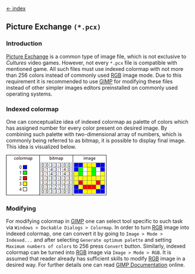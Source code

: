 [← index](../index.md)

## Picture Exchange `(*.pcx)`

### Introduction

[Picture Exchange](https://en.wikipedia.org/wiki/PCX) is a common type of
image file, which is not exclusive to *Cultures* video games. However, not
every `*.pcx` file is compatible with mentioned game. All such files must use
indexed colormap with not more than 256 colors instead of commonly used [RGB](https://en.wikipedia.org/wiki/RGB_color_model)
image mode. Due to this requirement it is recommended to use [GIMP](https://www.gimp.org/)
for modifying these files instead of other simpler images editors preinstalled
on commonly used operating systems.

### Indexed colormap

One can conceptualize idea of indexed colormap as palette of colors which has
assigned number for every color present on desired image. By combining such
palette with two-dimensional array of numbers, which is commonly being
referred to as bitmap, it is possible to display final image. This idea is
visualized below.

![pcx visualization](../assets/pcx_visualization.png)

### Modifying

For modifying colormap in [GIMP](https://www.gimp.org/) one can select tool
specific to such task via `Windows > Dockable Dialogs > Colormap`. In order to
turn [RGB](https://en.wikipedia.org/wiki/RGB_color_model) image into indexed
colormap, one can convert it by going to `Image > Mode > Indexed...` and after
selecting `Generate optimum palette` and setting `Maximum numbers of colors`
to 256 press `Convert` button. Similarly, indexed colormap can be turned into
[RGB](https://en.wikipedia.org/wiki/RGB_color_model) image via
`Image > Mode > RGB`. It is assumed that reader already has sufficient skills to modify [RGB](https://en.wikipedia.org/wiki/RGB_color_model)
image in a desired way. For further details one can read [GIMP Documentation](https://docs.gimp.org/)
online.